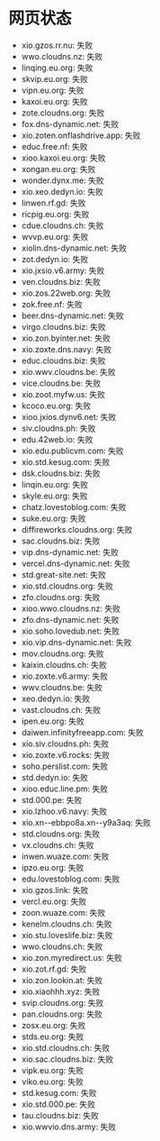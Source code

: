 # 网页状态
- xio.gzos.rr.nu: 失败
- wwo.cloudns.nz: 失败
- linqing.eu.org: 失败
- skvip.eu.org: 失败
- vipn.eu.org: 失败
- kaxoi.eu.org: 失败
- zote.cloudns.org: 失败
- fox.dns-dynamic.net: 失败
- xio.zoten.onflashdrive.app: 失败
- educ.free.nf: 失败
- xioo.kaxoi.eu.org: 失败
- xongan.eu.org: 失败
- wonder.dynx.me: 失败
- xio.xeo.dedyn.io: 失败
- linwen.rf.gd: 失败
- ricpig.eu.org: 失败
- cdue.cloudns.ch: 失败
- wvvp.eu.org: 失败
- xiolin.dns-dynamic.net: 失败
- zot.dedyn.io: 失败
- xio.jxsio.v6.army: 失败
- ven.cloudns.biz: 失败
- xio.zos.22web.org: 失败
- zok.free.nf: 失败
- beer.dns-dynamic.net: 失败
- virgo.cloudns.biz: 失败
- xio.zon.byinter.net: 失败
- xio.zoxte.dns.navy: 失败
- educ.cloudns.biz: 失败
- xio.wwv.cloudns.be: 失败
- vice.cloudns.be: 失败
- xio.zoot.myfw.us: 失败
- kcoco.eu.org: 失败
- xioo.jxios.dynv6.net: 失败
- siv.cloudns.ph: 失败
- edu.42web.io: 失败
- xio.edu.publicvm.com: 失败
- xio.std.kesug.com: 失败
- dsk.cloudns.biz: 失败
- linqin.eu.org: 失败
- skyle.eu.org: 失败
- chatz.lovestoblog.com: 失败
- suke.eu.org: 失败
- diffireworks.cloudns.org: 失败
- sac.cloudns.biz: 失败
- vip.dns-dynamic.net: 失败
- vercel.dns-dynamic.net: 失败
- std.great-site.net: 失败
- xio.std.cloudns.org: 失败
- zfo.cloudns.org: 失败
- xioo.wwo.cloudns.nz: 失败
- zfo.dns-dynamic.net: 失败
- xio.soho.lovedub.net: 失败
- xio.vip.dns-dynamic.net: 失败
- mov.cloudns.org: 失败
- kaixin.cloudns.ch: 失败
- xio.zoxte.v6.army: 失败
- wwv.cloudns.be: 失败
- xeo.dedyn.io: 失败
- vast.cloudns.ch: 失败
- ipen.eu.org: 失败
- daiwen.infinityfreeapp.com: 失败
- xio.siv.cloudns.ph: 失败
- xio.zoxte.v6.rocks: 失败
- soho.perslist.com: 失败
- std.dedyn.io: 失败
- xioo.educ.line.pm: 失败
- std.000.pe: 失败
- xio.lzhoo.v6.navy: 失败
- xio.xn--ebbpo8a.xn--y9a3aq: 失败
- std.cloudns.org: 失败
- vx.cloudns.ch: 失败
- inwen.wuaze.com: 失败
- ipzo.eu.org: 失败
- edu.lovestoblog.com: 失败
- xio.gzos.link: 失败
- vercl.eu.org: 失败
- zoon.wuaze.com: 失败
- kenelm.cloudns.ch: 失败
- xio.stu.loveslife.biz: 失败
- wwo.cloudns.ch: 失败
- xio.zon.myredirect.us: 失败
- xio.zot.rf.gd: 失败
- xio.zon.lookin.at: 失败
- xio.xiaohhh.xyz: 失败
- svip.cloudns.org: 失败
- pan.cloudns.org: 失败
- zosx.eu.org: 失败
- stds.eu.org: 失败
- xio.std.cloudns.ch: 失败
- xio.sac.cloudns.biz: 失败
- vipk.eu.org: 失败
- viko.eu.org: 失败
- std.kesug.com: 失败
- xio.std.000.pe: 失败
- tau.cloudns.biz: 失败
- xio.wwvio.dns.army: 失败
